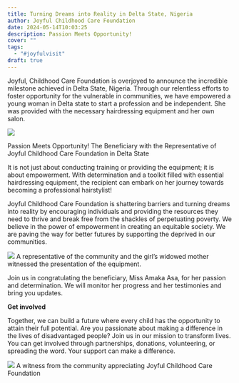 ```yaml
---
title: Turning Dreams into Reality in Delta State, Nigeria
author: Joyful Childhood Care Foundation
date: 2024-05-14T10:03:25
description: Passion Meets Opportunity!
cover: ""
tags:
  - "#joyfulvisit"
draft: true
---
```

Joyful, Childhood Care Foundation is overjoyed to announce the incredible milestone achieved in Delta State, Nigeria. Through our relentless efforts to foster opportunity for the vulnerable in communities, we have empowered a young woman in Delta state to start a profession and be independent. She was provided with the necessary hairdressing equipment and her own salon. 

![](blob:https://joyfulchildhoodcare.org/6431cab9-82be-4ac5-8d3b-1c278a4ae3d1)

Passion Meets Opportunity! The Beneficiary with the Representative of Joyful Childhood Care Foundation in Delta State

It is not just about conducting training or providing the equipment; it is about empowerment. With determination and a toolkit filled with essential hairdressing equipment, the recipient can embark on her journey towards becoming a professional hairstylist!

Joyful Childhood Care Foundation is shattering barriers and turning dreams into reality by encouraging individuals and providing the resources they need to thrive and break free from the shackles of perpetuating poverty. We believe in the power of empowerment in creating an equitable society. We are paving the way for better futures by supporting the deprived in our communities. 





![](/images/recipient-_of-saloon-equipt.jpg)
A representative of the community and the girl’s widowed mother witnessed the presentation of the equipment.

Join us in congratulating the beneficiary, Miss Amaka Asa, for her passion and determination. We will monitor her progress and her testimonies and bring you updates.

**Get involved**

Together, we can build a future where every child has the opportunity to attain their full potential. Are you passionate about making a difference in the lives of disadvantaged people? Join us in our mission to transform lives. You can get involved through partnerships, donations, volunteering, or spreading the word. Your support can make a difference.





![](/images/withness_observing-the-handover.jpg)
A witness from the community appreciating Joyful Childhood Care Foundation 
